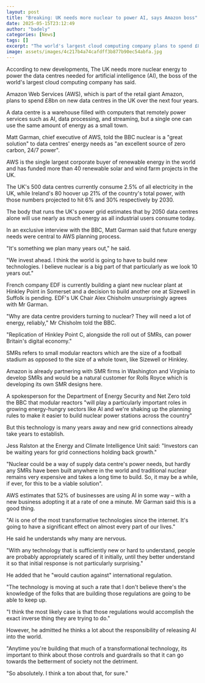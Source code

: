 ```yaml
---
layout: post
title: "Breaking: UK needs more nuclear to power AI, says Amazon boss"
date: 2025-05-15T23:12:49
author: "badely"
categories: [News]
tags: []
excerpt: "The world's largest cloud computing company plans to spend £8bn on new data centres in the UK over the next four years."
image: assets/images/4c217b4a74cafdff3b877b90ec54abfa.jpg
---
```


According to new developments, The UK needs more nuclear energy to power the data centres needed for artificial intelligence (AI), the boss of the world's largest cloud computing company has said.

Amazon Web Services (AWS), which is part of the retail giant Amazon, plans to spend £8bn on new data centres in the UK over the next four years.

A data centre is a warehouse filled with computers that remotely power services such as AI, data processing, and streaming, but a single one can use the same amount of energy as a small town.

Matt Garman, chief executive of AWS, told the BBC nuclear is a "great solution" to data centres' energy needs as "an excellent source of zero carbon, 24/7 power".

AWS is the single largest corporate buyer of renewable energy in the world and has funded more than 40 renewable solar and wind farm projects in the UK.

The UK's 500 data centres currently consume 2.5% of all electricity in the UK, while Ireland's 80 hoover up 21% of the country's total power, with those numbers projected to hit 6% and 30% respectively by 2030.

The body that runs the UK's power grid estimates that by 2050 data centres alone will use nearly as much energy as all industrial users consume today.

In an exclusive interview with the BBC, Matt Garman said that future energy needs were central to AWS planning process.

"It's something we plan many years out," he said. 

"We invest ahead. I think the world is going to have to build new technologies. I believe nuclear is a big part of that particularly as we look 10 years out."

French company EDF is currently building a giant new nuclear plant at Hinkley Point in Somerset and a decision to build another one at Sizewell in Suffolk is pending. EDF's UK Chair Alex Chisholm unsurprisingly agrees with Mr Garman.

"Why are data centre providers turning to nuclear? They will need a lot of energy, reliably," Mr Chisholm told the BBC.

"Replication of Hinkley Point C, alongside the roll out of SMRs, can power Britain's digital economy."

SMRs refers to small modular reactors which are the size of a football stadium as opposed to the size of a whole town, like Sizewell or Hinkley.

Amazon is already partnering with SMR firms in Washington and Virginia to develop SMRs and would be a natural customer for Rolls Royce which is developing its own SMR designs here.

A spokesperson for the Department of Energy Security and Net Zero told the BBC that modular reactors "will play a particularly important roles in growing energy-hungry sectors like AI and we're shaking up the planning rules to make it easier to build nuclear power stations across the country"

But this technology is many years away and new grid connections already take years to establish.

Jess Ralston at the Energy and Climate Intelligence Unit said: "Investors can be waiting years for grid connections holding back growth." 

"Nuclear could be a way of supply data centre's power needs, but hardly any SMRs have been built anywhere in the world and traditional nuclear remains very expensive and takes a long time to build. So, it may be a while, if ever, for this to be a viable solution".

AWS estimates that 52% of businesses are using AI in some way – with a new business adopting it at a rate of one a minute. Mr Garman said this is a good thing. 

"AI is one of the most transformative technologies since the internet. It's going to have a significant effect on almost every part of our lives."

He said he understands why many are nervous.

"With any technology that is sufficiently new or hard to understand, people are probably appropriately scared of it initially, until they better understand it so that initial response is not particularly surprising."

He added that he "would caution against" international regulation.

"The technology is moving at such a rate that I don't believe there's the knowledge of the folks that are building those regulations are going to be able to keep up. 

"I think the most likely case is that those regulations would accomplish the exact inverse thing they are trying to do."

However, he admitted he thinks a lot about the responsibility of releasing AI into the world.

"Anytime you're building that much of a transformational technology, its important to think about those controls and guardrails so that it can go towards the betterment of society not the detriment. 

"So absolutely. I think a ton about that, for sure."

